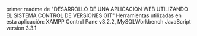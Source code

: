 primer readme de 
"DESARROLLO DE UNA APLICACIÓN WEB UTILIZANDO EL SISTEMA CONTROL DE VERSIONES GIT"
Herramientas utilizadas en esta aplicación:
XAMPP Control Pane v3.2.2, 
MySQLWorkbench
JavaScript version 3.3.1
